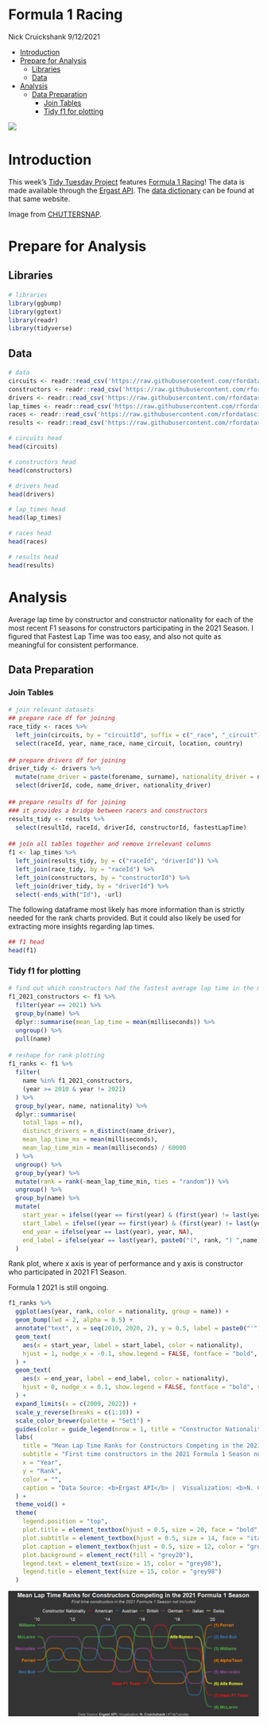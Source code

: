 Formula 1 Racing
================
Nick Cruickshank
9/12/2021

-   [Introduction](#introduction)
-   [Prepare for Analysis](#prepare-for-analysis)
    -   [Libraries](#libraries)
    -   [Data](#data)
-   [Analysis](#analysis)
    -   [Data Preparation](#data-preparation)
        -   [Join Tables](#join-tables)
        -   [Tidy f1 for plotting](#tidy-f1-for-plotting)

![](https://images.unsplash.com/photo-1505739679850-7adc7776516b?ixid=MnwxMjA3fDB8MHxwaG90by1wYWdlfHx8fGVufDB8fHx8&ixlib=rb-1.2.1&auto=format&fit=crop&w=1050&q=80)

# Introduction

This week’s [Tidy Tuesday
Project](https://github.com/rfordatascience/tidytuesday/tree/master/data/2021/2021-09-07)
features [Formula 1 Racing](https://en.wikipedia.org/wiki/Formula_One)!
The data is made available through the [Ergast
API](https://ergast.com/mrd/db/#csv). The [data
dictionary](http://ergast.com/docs/f1db_user_guide.txt) can be found at
that same website.

Image from [CHUTTERSNAP](https://unsplash.com/@chuttersnap).

# Prepare for Analysis

## Libraries

``` r
# libraries
library(ggbump)
library(ggtext)
library(readr)
library(tidyverse)
```

## Data

``` r
# data
circuits <- readr::read_csv('https://raw.githubusercontent.com/rfordatascience/tidytuesday/master/data/2021/2021-09-07/circuits.csv')
constructors <- readr::read_csv('https://raw.githubusercontent.com/rfordatascience/tidytuesday/master/data/2021/2021-09-07/constructors.csv')
drivers <- readr::read_csv('https://raw.githubusercontent.com/rfordatascience/tidytuesday/master/data/2021/2021-09-07/drivers.csv')
lap_times <- readr::read_csv('https://raw.githubusercontent.com/rfordatascience/tidytuesday/master/data/2021/2021-09-07/lap_times.csv')
races <- readr::read_csv('https://raw.githubusercontent.com/rfordatascience/tidytuesday/master/data/2021/2021-09-07/races.csv')
results <- readr::read_csv('https://raw.githubusercontent.com/rfordatascience/tidytuesday/master/data/2021/2021-09-07/results.csv')
```

``` r
# circuits head
head(circuits)
```

<div data-pagedtable="false">

<script data-pagedtable-source type="application/json">
{"columns":[{"label":["circuitId"],"name":[1],"type":["dbl"],"align":["right"]},{"label":["circuitRef"],"name":[2],"type":["chr"],"align":["left"]},{"label":["name"],"name":[3],"type":["chr"],"align":["left"]},{"label":["location"],"name":[4],"type":["chr"],"align":["left"]},{"label":["country"],"name":[5],"type":["chr"],"align":["left"]},{"label":["lat"],"name":[6],"type":["dbl"],"align":["right"]},{"label":["lng"],"name":[7],"type":["dbl"],"align":["right"]},{"label":["alt"],"name":[8],"type":["dbl"],"align":["right"]},{"label":["url"],"name":[9],"type":["chr"],"align":["left"]}],"data":[{"1":"1","2":"albert_park","3":"Albert Park Grand Prix Circuit","4":"Melbourne","5":"Australia","6":"-37.84970","7":"144.96800","8":"10","9":"http://en.wikipedia.org/wiki/Melbourne_Grand_Prix_Circuit"},{"1":"2","2":"sepang","3":"Sepang International Circuit","4":"Kuala Lumpur","5":"Malaysia","6":"2.76083","7":"101.73800","8":"18","9":"http://en.wikipedia.org/wiki/Sepang_International_Circuit"},{"1":"3","2":"bahrain","3":"Bahrain International Circuit","4":"Sakhir","5":"Bahrain","6":"26.03250","7":"50.51060","8":"7","9":"http://en.wikipedia.org/wiki/Bahrain_International_Circuit"},{"1":"4","2":"catalunya","3":"Circuit de Barcelona-Catalunya","4":"Montmeló","5":"Spain","6":"41.57000","7":"2.26111","8":"109","9":"http://en.wikipedia.org/wiki/Circuit_de_Barcelona-Catalunya"},{"1":"5","2":"istanbul","3":"Istanbul Park","4":"Istanbul","5":"Turkey","6":"40.95170","7":"29.40500","8":"130","9":"http://en.wikipedia.org/wiki/Istanbul_Park"},{"1":"6","2":"monaco","3":"Circuit de Monaco","4":"Monte-Carlo","5":"Monaco","6":"43.73470","7":"7.42056","8":"7","9":"http://en.wikipedia.org/wiki/Circuit_de_Monaco"}],"options":{"columns":{"min":{},"max":[10]},"rows":{"min":[10],"max":[10]},"pages":{}}}
  </script>

</div>

``` r
# constructors head
head(constructors)
```

<div data-pagedtable="false">

<script data-pagedtable-source type="application/json">
{"columns":[{"label":["constructorId"],"name":[1],"type":["dbl"],"align":["right"]},{"label":["constructorRef"],"name":[2],"type":["chr"],"align":["left"]},{"label":["name"],"name":[3],"type":["chr"],"align":["left"]},{"label":["nationality"],"name":[4],"type":["chr"],"align":["left"]},{"label":["url"],"name":[5],"type":["chr"],"align":["left"]}],"data":[{"1":"1","2":"mclaren","3":"McLaren","4":"British","5":"http://en.wikipedia.org/wiki/McLaren"},{"1":"2","2":"bmw_sauber","3":"BMW Sauber","4":"German","5":"http://en.wikipedia.org/wiki/BMW_Sauber"},{"1":"3","2":"williams","3":"Williams","4":"British","5":"http://en.wikipedia.org/wiki/Williams_Grand_Prix_Engineering"},{"1":"4","2":"renault","3":"Renault","4":"French","5":"http://en.wikipedia.org/wiki/Renault_in_Formula_One"},{"1":"5","2":"toro_rosso","3":"Toro Rosso","4":"Italian","5":"http://en.wikipedia.org/wiki/Scuderia_Toro_Rosso"},{"1":"6","2":"ferrari","3":"Ferrari","4":"Italian","5":"http://en.wikipedia.org/wiki/Scuderia_Ferrari"}],"options":{"columns":{"min":{},"max":[10]},"rows":{"min":[10],"max":[10]},"pages":{}}}
  </script>

</div>

``` r
# drivers head 
head(drivers)
```

<div data-pagedtable="false">

<script data-pagedtable-source type="application/json">
{"columns":[{"label":["driverId"],"name":[1],"type":["dbl"],"align":["right"]},{"label":["driverRef"],"name":[2],"type":["chr"],"align":["left"]},{"label":["number"],"name":[3],"type":["chr"],"align":["left"]},{"label":["code"],"name":[4],"type":["chr"],"align":["left"]},{"label":["forename"],"name":[5],"type":["chr"],"align":["left"]},{"label":["surname"],"name":[6],"type":["chr"],"align":["left"]},{"label":["dob"],"name":[7],"type":["date"],"align":["right"]},{"label":["nationality"],"name":[8],"type":["chr"],"align":["left"]},{"label":["url"],"name":[9],"type":["chr"],"align":["left"]}],"data":[{"1":"1","2":"hamilton","3":"44","4":"HAM","5":"Lewis","6":"Hamilton","7":"1985-01-07","8":"British","9":"http://en.wikipedia.org/wiki/Lewis_Hamilton"},{"1":"2","2":"heidfeld","3":"\\\\N","4":"HEI","5":"Nick","6":"Heidfeld","7":"1977-05-10","8":"German","9":"http://en.wikipedia.org/wiki/Nick_Heidfeld"},{"1":"3","2":"rosberg","3":"6","4":"ROS","5":"Nico","6":"Rosberg","7":"1985-06-27","8":"German","9":"http://en.wikipedia.org/wiki/Nico_Rosberg"},{"1":"4","2":"alonso","3":"14","4":"ALO","5":"Fernando","6":"Alonso","7":"1981-07-29","8":"Spanish","9":"http://en.wikipedia.org/wiki/Fernando_Alonso"},{"1":"5","2":"kovalainen","3":"\\\\N","4":"KOV","5":"Heikki","6":"Kovalainen","7":"1981-10-19","8":"Finnish","9":"http://en.wikipedia.org/wiki/Heikki_Kovalainen"},{"1":"6","2":"nakajima","3":"\\\\N","4":"NAK","5":"Kazuki","6":"Nakajima","7":"1985-01-11","8":"Japanese","9":"http://en.wikipedia.org/wiki/Kazuki_Nakajima"}],"options":{"columns":{"min":{},"max":[10]},"rows":{"min":[10],"max":[10]},"pages":{}}}
  </script>

</div>

``` r
# lap_times head 
head(lap_times)
```

<div data-pagedtable="false">

<script data-pagedtable-source type="application/json">
{"columns":[{"label":["raceId"],"name":[1],"type":["dbl"],"align":["right"]},{"label":["driverId"],"name":[2],"type":["dbl"],"align":["right"]},{"label":["lap"],"name":[3],"type":["dbl"],"align":["right"]},{"label":["position"],"name":[4],"type":["dbl"],"align":["right"]},{"label":["time"],"name":[5],"type":["chr"],"align":["left"]},{"label":["milliseconds"],"name":[6],"type":["dbl"],"align":["right"]}],"data":[{"1":"841","2":"20","3":"1","4":"1","5":"1:38.109","6":"98109"},{"1":"841","2":"20","3":"2","4":"1","5":"1:33.006","6":"93006"},{"1":"841","2":"20","3":"3","4":"1","5":"1:32.713","6":"92713"},{"1":"841","2":"20","3":"4","4":"1","5":"1:32.803","6":"92803"},{"1":"841","2":"20","3":"5","4":"1","5":"1:32.342","6":"92342"},{"1":"841","2":"20","3":"6","4":"1","5":"1:32.605","6":"92605"}],"options":{"columns":{"min":{},"max":[10]},"rows":{"min":[10],"max":[10]},"pages":{}}}
  </script>

</div>

``` r
# races head 
head(races)
```

<div data-pagedtable="false">

<script data-pagedtable-source type="application/json">
{"columns":[{"label":["raceId"],"name":[1],"type":["dbl"],"align":["right"]},{"label":["year"],"name":[2],"type":["dbl"],"align":["right"]},{"label":["round"],"name":[3],"type":["dbl"],"align":["right"]},{"label":["circuitId"],"name":[4],"type":["dbl"],"align":["right"]},{"label":["name"],"name":[5],"type":["chr"],"align":["left"]},{"label":["date"],"name":[6],"type":["date"],"align":["right"]},{"label":["time"],"name":[7],"type":["chr"],"align":["left"]},{"label":["url"],"name":[8],"type":["chr"],"align":["left"]}],"data":[{"1":"1","2":"2009","3":"1","4":"1","5":"Australian Grand Prix","6":"2009-03-29","7":"06:00:00","8":"http://en.wikipedia.org/wiki/2009_Australian_Grand_Prix"},{"1":"2","2":"2009","3":"2","4":"2","5":"Malaysian Grand Prix","6":"2009-04-05","7":"09:00:00","8":"http://en.wikipedia.org/wiki/2009_Malaysian_Grand_Prix"},{"1":"3","2":"2009","3":"3","4":"17","5":"Chinese Grand Prix","6":"2009-04-19","7":"07:00:00","8":"http://en.wikipedia.org/wiki/2009_Chinese_Grand_Prix"},{"1":"4","2":"2009","3":"4","4":"3","5":"Bahrain Grand Prix","6":"2009-04-26","7":"12:00:00","8":"http://en.wikipedia.org/wiki/2009_Bahrain_Grand_Prix"},{"1":"5","2":"2009","3":"5","4":"4","5":"Spanish Grand Prix","6":"2009-05-10","7":"12:00:00","8":"http://en.wikipedia.org/wiki/2009_Spanish_Grand_Prix"},{"1":"6","2":"2009","3":"6","4":"6","5":"Monaco Grand Prix","6":"2009-05-24","7":"12:00:00","8":"http://en.wikipedia.org/wiki/2009_Monaco_Grand_Prix"}],"options":{"columns":{"min":{},"max":[10]},"rows":{"min":[10],"max":[10]},"pages":{}}}
  </script>

</div>

``` r
# results head
head(results)
```

<div data-pagedtable="false">

<script data-pagedtable-source type="application/json">
{"columns":[{"label":["resultId"],"name":[1],"type":["dbl"],"align":["right"]},{"label":["raceId"],"name":[2],"type":["dbl"],"align":["right"]},{"label":["driverId"],"name":[3],"type":["dbl"],"align":["right"]},{"label":["constructorId"],"name":[4],"type":["dbl"],"align":["right"]},{"label":["number"],"name":[5],"type":["dbl"],"align":["right"]},{"label":["grid"],"name":[6],"type":["dbl"],"align":["right"]},{"label":["position"],"name":[7],"type":["chr"],"align":["left"]},{"label":["positionText"],"name":[8],"type":["chr"],"align":["left"]},{"label":["positionOrder"],"name":[9],"type":["dbl"],"align":["right"]},{"label":["points"],"name":[10],"type":["dbl"],"align":["right"]},{"label":["laps"],"name":[11],"type":["dbl"],"align":["right"]},{"label":["time"],"name":[12],"type":["chr"],"align":["left"]},{"label":["milliseconds"],"name":[13],"type":["chr"],"align":["left"]},{"label":["fastestLap"],"name":[14],"type":["chr"],"align":["left"]},{"label":["rank"],"name":[15],"type":["chr"],"align":["left"]},{"label":["fastestLapTime"],"name":[16],"type":["chr"],"align":["left"]},{"label":["fastestLapSpeed"],"name":[17],"type":["chr"],"align":["left"]},{"label":["statusId"],"name":[18],"type":["dbl"],"align":["right"]}],"data":[{"1":"1","2":"18","3":"1","4":"1","5":"22","6":"1","7":"1","8":"1","9":"1","10":"10","11":"58","12":"1:34:50.616","13":"5690616","14":"39","15":"2","16":"1:27.452","17":"218.300","18":"1"},{"1":"2","2":"18","3":"2","4":"2","5":"3","6":"5","7":"2","8":"2","9":"2","10":"8","11":"58","12":"+5.478","13":"5696094","14":"41","15":"3","16":"1:27.739","17":"217.586","18":"1"},{"1":"3","2":"18","3":"3","4":"3","5":"7","6":"7","7":"3","8":"3","9":"3","10":"6","11":"58","12":"+8.163","13":"5698779","14":"41","15":"5","16":"1:28.090","17":"216.719","18":"1"},{"1":"4","2":"18","3":"4","4":"4","5":"5","6":"11","7":"4","8":"4","9":"4","10":"5","11":"58","12":"+17.181","13":"5707797","14":"58","15":"7","16":"1:28.603","17":"215.464","18":"1"},{"1":"5","2":"18","3":"5","4":"1","5":"23","6":"3","7":"5","8":"5","9":"5","10":"4","11":"58","12":"+18.014","13":"5708630","14":"43","15":"1","16":"1:27.418","17":"218.385","18":"1"},{"1":"6","2":"18","3":"6","4":"3","5":"8","6":"13","7":"6","8":"6","9":"6","10":"3","11":"57","12":"\\\\N","13":"\\\\N","14":"50","15":"14","16":"1:29.639","17":"212.974","18":"11"}],"options":{"columns":{"min":{},"max":[10]},"rows":{"min":[10],"max":[10]},"pages":{}}}
  </script>

</div>

# Analysis

Average lap time by constructor and constructor nationality for each of
the most recent F1 seasons for constructors participating in the 2021
Season. I figured that Fastest Lap Time was too easy, and also not quite
as meaningful for consistent performance.

## Data Preparation

### Join Tables

``` r
# join relevant datasets
## prepare race df for joining
race_tidy <- races %>%
  left_join(circuits, by = "circuitId", suffix = c("_race", "_circuit")) %>%
  select(raceId, year, name_race, name_circuit, location, country)

## prepare drivers df for joining
driver_tidy <- drivers %>%
  mutate(name_driver = paste(forename, surname), nationality_driver = nationality) %>%
  select(driverId, code, name_driver, nationality_driver)

## prepare results df for joining
### it provides a bridge between racers and constructors
results_tidy <- results %>%
  select(resultId, raceId, driverId, constructorId, fastestLapTime)

## join all tables together and remove irrelevant columns
f1 <- lap_times %>%
  left_join(results_tidy, by = c("raceId", "driverId")) %>%
  left_join(race_tidy, by = "raceId") %>%
  left_join(constructors, by = "constructorId") %>%
  left_join(driver_tidy, by = "driverId") %>%
  select(-ends_with("Id"), -url)
```

The following dataframe most likely has more information than is
strictly needed for the rank charts provided. But it could also likely
be used for extracting more insights regarding lap times.

``` r
## f1 head
head(f1)
```

<div data-pagedtable="false">

<script data-pagedtable-source type="application/json">
{"columns":[{"label":["lap"],"name":[1],"type":["dbl"],"align":["right"]},{"label":["position"],"name":[2],"type":["dbl"],"align":["right"]},{"label":["time"],"name":[3],"type":["chr"],"align":["left"]},{"label":["milliseconds"],"name":[4],"type":["dbl"],"align":["right"]},{"label":["fastestLapTime"],"name":[5],"type":["chr"],"align":["left"]},{"label":["year"],"name":[6],"type":["dbl"],"align":["right"]},{"label":["name_race"],"name":[7],"type":["chr"],"align":["left"]},{"label":["name_circuit"],"name":[8],"type":["chr"],"align":["left"]},{"label":["location"],"name":[9],"type":["chr"],"align":["left"]},{"label":["country"],"name":[10],"type":["chr"],"align":["left"]},{"label":["constructorRef"],"name":[11],"type":["chr"],"align":["left"]},{"label":["name"],"name":[12],"type":["chr"],"align":["left"]},{"label":["nationality"],"name":[13],"type":["chr"],"align":["left"]},{"label":["code"],"name":[14],"type":["chr"],"align":["left"]},{"label":["name_driver"],"name":[15],"type":["chr"],"align":["left"]},{"label":["nationality_driver"],"name":[16],"type":["chr"],"align":["left"]}],"data":[{"1":"1","2":"1","3":"1:38.109","4":"98109","5":"1:29.844","6":"2011","7":"Australian Grand Prix","8":"Albert Park Grand Prix Circuit","9":"Melbourne","10":"Australia","11":"red_bull","12":"Red Bull","13":"Austrian","14":"VET","15":"Sebastian Vettel","16":"German"},{"1":"2","2":"1","3":"1:33.006","4":"93006","5":"1:29.844","6":"2011","7":"Australian Grand Prix","8":"Albert Park Grand Prix Circuit","9":"Melbourne","10":"Australia","11":"red_bull","12":"Red Bull","13":"Austrian","14":"VET","15":"Sebastian Vettel","16":"German"},{"1":"3","2":"1","3":"1:32.713","4":"92713","5":"1:29.844","6":"2011","7":"Australian Grand Prix","8":"Albert Park Grand Prix Circuit","9":"Melbourne","10":"Australia","11":"red_bull","12":"Red Bull","13":"Austrian","14":"VET","15":"Sebastian Vettel","16":"German"},{"1":"4","2":"1","3":"1:32.803","4":"92803","5":"1:29.844","6":"2011","7":"Australian Grand Prix","8":"Albert Park Grand Prix Circuit","9":"Melbourne","10":"Australia","11":"red_bull","12":"Red Bull","13":"Austrian","14":"VET","15":"Sebastian Vettel","16":"German"},{"1":"5","2":"1","3":"1:32.342","4":"92342","5":"1:29.844","6":"2011","7":"Australian Grand Prix","8":"Albert Park Grand Prix Circuit","9":"Melbourne","10":"Australia","11":"red_bull","12":"Red Bull","13":"Austrian","14":"VET","15":"Sebastian Vettel","16":"German"},{"1":"6","2":"1","3":"1:32.605","4":"92605","5":"1:29.844","6":"2011","7":"Australian Grand Prix","8":"Albert Park Grand Prix Circuit","9":"Melbourne","10":"Australia","11":"red_bull","12":"Red Bull","13":"Austrian","14":"VET","15":"Sebastian Vettel","16":"German"}],"options":{"columns":{"min":{},"max":[10]},"rows":{"min":[10],"max":[10]},"pages":{}}}
  </script>

</div>

### Tidy f1 for plotting

``` r
# find out which constructors had the fastest average lap time in the most recent year of the race
f1_2021_constructors <- f1 %>%
  filter(year == 2021) %>%
  group_by(name) %>%
  dplyr::summarise(mean_lap_time = mean(milliseconds)) %>%
  ungroup() %>%
  pull(name)

# reshape for rank plotting
f1_ranks <- f1 %>%
  filter(
    name %in% f1_2021_constructors,
    (year >= 2010 & year != 2021)
  ) %>%
  group_by(year, name, nationality) %>%
  dplyr::summarise(
    total_laps = n(),
    distinct_drivers = n_distinct(name_driver),
    mean_lap_time_ms = mean(milliseconds),
    mean_lap_time_min = mean(milliseconds) / 60000
  ) %>%
  ungroup() %>%
  group_by(year) %>%
  mutate(rank = rank(-mean_lap_time_min, ties = "random")) %>%
  ungroup() %>%
  group_by(name) %>%
  mutate(
    start_year = ifelse((year == first(year) & (first(year) != last(year))), year, NA),
    start_label = ifelse((year == first(year) & (first(year) != last(year))), name, NA),
    end_year = ifelse(year == last(year), year, NA),
    end_label = ifelse(year == last(year), paste0("(", rank, ") ",name), NA)
  )
```

Rank plot, where x axis is year of performance and y axis is constructor
who participated in 2021 F1 Season.

Formula 1 2021 is still ongoing.

``` r
f1_ranks %>%
  ggplot(aes(year, rank, color = nationality, group = name)) + 
  geom_bump(lwd = 2, alpha = 0.5) + 
  annotate("text", x = seq(2010, 2020, 2), y = 0.5, label = paste0("'", seq(10, 20, 2)), color = "grey98", size = 5) + 
  geom_text(
    aes(x = start_year, label = start_label, color = nationality),
    hjust = 1, nudge_x = -0.1, show.legend = FALSE, fontface = "bold", size  = 5
  ) +
  geom_text(
    aes(x = end_year, label = end_label, color = nationality),
    hjust = 0, nudge_x = 0.1, show.legend = FALSE, fontface = "bold", size  = 5
  ) + 
  expand_limits(x = c(2009, 2022)) + 
  scale_y_reverse(breaks = c(1:10)) +
  scale_color_brewer(palette = "Set1") +
  guides(color = guide_legend(nrow = 1, title = "Constructor Nationality")) +
  labs(
    title = "Mean Lap Time Ranks for Constructors Competing in the 2021 Formula 1 Season",
    subtitle = "First time constructors in the 2021 Formula 1 Season not included<br>",
    x = "Year",
    y = "Rank",
    color = "",
    caption = "Data Source: <b>Ergast API</b> |  Visualization: <b>N. Cruickshank</b> | #TidyTuesday",
  ) +
  theme_void() + 
  theme(
    legend.position = "top",
    plot.title = element_textbox(hjust = 0.5, size = 20, face = "bold", color = "grey98"),
    plot.subtitle = element_textbox(hjust = 0.5, size = 14, face = "italic", color = "grey80"),
    plot.caption = element_textbox(hjust = 0.5, size = 12, color = "grey80"),
    plot.background = element_rect(fill = "grey20"),
    legend.text = element_text(size = 15, color = "grey98"),
    legend.title = element_text(size = 15, color = "grey98")
  )
```

![](Formula-1-Racing_files/figure-gfm/formula1_mean_lap_time_ranks-1.png)<!-- -->
